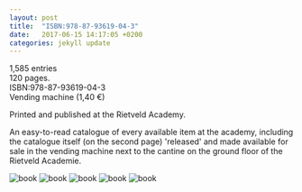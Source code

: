 ```yaml
---
layout: post
title:  "ISBN:978-87-93619-04-3"
date:   2017-06-15 14:17:05 +0200
categories: jekyll update
---
```

1,585 entries  
120 pages.  
ISBN:978-87-93619-04-3  
Vending machine (1,40 €)

Printed and published at the Rietveld Academy.

An easy-to-read catalogue of every available item at the academy, including the catalogue itself (on the second page) 'released' and made available for sale in the vending machine next to the cantine on the ground floor of the Rietveld Academie.

<img src="{{ site.url }}/assets/book5.JPG" class="w-100" alt="book">
<img src="{{ site.url }}/assets/book3.PNG" class="w-100" alt="book">
<img src="{{ site.url }}/assets/book.jpg" class="w-100" alt="book">
<img src="{{ site.url }}/assets/book4.JPG" class="w-100" alt="book">
<img src="{{ site.url }}/assets/book5.png" class="w-100" alt="book">